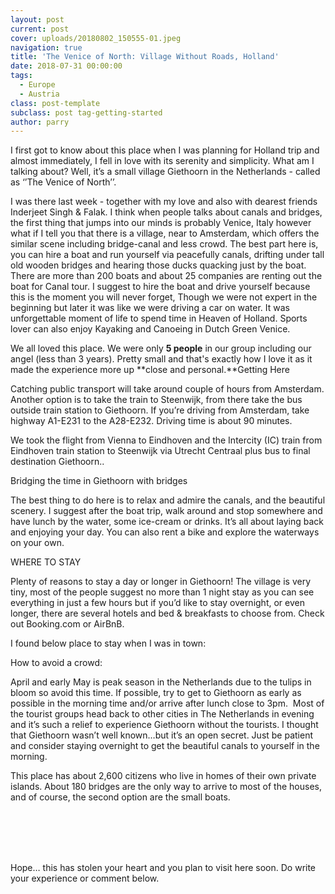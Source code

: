```yaml
---
layout: post
current: post
cover: uploads/20180802_150555-01.jpeg
navigation: true
title: 'The Venice of North: Village Without Roads, Holland'
date: 2018-07-31 00:00:00
tags:
  - Europe
  - Austria
class: post-template
subclass: post tag-getting-started
author: parry
---
```


I first got to know about this place when I was planning for Holland trip and almost immediately, I fell in love with its serenity and simplicity. What am I talking about? Well, it’s a small village Giethoorn in the Netherlands - called as ‘’The Venice of North’’.

I was there last week - together with my love and also with dearest friends Inderjeet Singh & Falak. I think when people talks about canals and bridges, the first thing that jumps into our minds is probably Venice, Italy however what if I tell you that there is a village, near to Amsterdam, which offers the similar scene including bridge-canal and less crowd. The best part here is, you can hire a boat and run yourself via peacefully canals, drifting under tall old wooden bridges and hearing those ducks quacking just by the boat. There are more than 200 boats and about 25 companies are renting out the boat for Canal tour. I suggest to hire the boat and drive yourself because this is the moment you will never forget, Though we were not expert in the beginning but later it was like we were driving a car on water. It was unforgettable moment of life to spend time in Heaven of Holland. Sports lover can also enjoy Kayaking and Canoeing in Dutch Green Venice.

We all loved this place. We were only **5 people** in our group including our angel (less than 3 years). Pretty small and that's exactly how I love it as it made the experience more up **close and personal.**Getting Here

Catching public transport will take around couple of hours from Amsterdam. Another option is to take the train to Steenwijk, from there take the bus outside train station to Giethoorn. If you’re driving from Amsterdam, take highway A1-E231 to the A28-E232. Driving time is about 90 minutes.

We took the flight from Vienna to Eindhoven and the Intercity (IC) train from Eindhoven train station to Steenwijk via Utrecht Centraal plus bus to final destination Giethoorn..

Bridging the time in Giethoorn with bridges

The best thing to do here is to relax and admire the canals, and the beautiful scenery. I suggest after the boat trip, walk around and stop somewhere and have lunch by the water, some ice-cream or drinks. It’s all about laying back and enjoying your day. You can also rent a bike and explore the waterways on your own.

WHERE TO STAY

Plenty of reasons to stay a day or longer in Giethoorn! The village is very tiny, most of the people suggest no more than 1 night stay as you can see everything in just a few hours but if you’d like to stay overnight, or even longer, there are several hotels and bed & breakfasts to choose from. Check out Booking.com or AirBnB.

I found below place to stay when I was in town:

How to avoid a crowd:

April and early May is peak season in the Netherlands due to the tulips in bloom so avoid this time. If possible, try to get to Giethoorn as early as possible in the morning time and/or arrive after lunch close to 3pm. &nbsp;Most of the tourist groups head back to other cities in The Netherlands in evening and it’s such a relief to experience Giethoorn without the tourists. I thought that Giethoorn wasn’t well known…but it’s an open secret. Just be patient and consider staying overnight to get the beautiful canals to yourself in the morning.

This place has about 2,600 citizens who live in homes of their own private islands. About 180 bridges are the only way to arrive to most of the houses, and of course, the second option are the small boats.

<br><br><br>&nbsp;

Hope… this has stolen your heart and you plan to visit here soon. Do write your experience or comment below.

&nbsp;